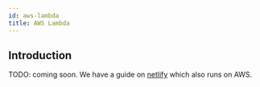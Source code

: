 ```yaml
---
id: aws-lambda
title: AWS Lambda
---
```


## Introduction

TODO: coming soon. We have a guide on [netlify](deploy/netlify.md) which also runs on AWS.
